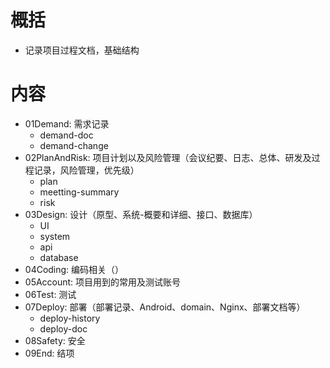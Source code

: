 # 概括

- 记录项目过程文档，基础结构


# 内容

- 01Demand: 需求记录
    - demand-doc
    - demand-change
- 02PlanAndRisk: 项目计划以及风险管理（会议纪要、日志、总体、研发及过程记录，风险管理，优先级）
    - plan
    - meetting-summary
    - risk
- 03Design: 设计（原型、系统-概要和详细、接口、数据库）
    - UI
    - system
    - api
    - database
- 04Coding: 编码相关（）
- 05Account: 项目用到的常用及测试账号
- 06Test: 测试
- 07Deploy: 部署（部署记录、Android、domain、Nginx、部署文档等）
    - deploy-history
    - deploy-doc
- 08Safety: 安全
- 09End: 结项
